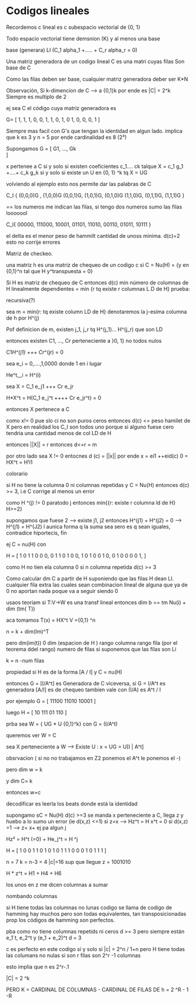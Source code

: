 # Codigos lineales

Recordemos c lineal es c subespacio vectorial de {0, 1}

Todo espacio vectorial tiene demsnion (K) y al menos una base


base   (generara)
        LI (C_1 alpha_1 +..... + C_r alpha_r = 0)


Una matriz generadora de un codigo lineal C es una matri cuyas filas Son base de C

Como las filas deben ser base, cualquier matriz generadora deber ser K*N

Observación, Si k-dimencion de C --> a {0,1}k  por ende es |C| = 2^k
Siempre es multiplo de 2

ej sea C el código cuya matriz generadora es 

G= [
    1, 1, 1, 0, 0,
    1, 1, 0, 1, 0
    1, 0, 0, 0, 1
]

Siempre mas facil con G's que tengan la identidad en algun lado.
implica que k es 3 y n = 5
por ende cardinalidad es 8 (2³)

Supongamos G = [
    G1,
    ...,
    Gk    
]

x pertenee a C si y solo si existen coeficientes c_1.... ck talque
X = c_1 g_1 +....+ c_k g_k si y solo si existe un U en {0, 1} ^k tq X = UG


volviendo al ejemplo esto nos permite dar las palabras de C


C_I {
(0,0,0)G , (1,0,0)G
(0,0,1)G, (1,0,1)G,
(0,1,0)G (1,1,0)G,
(0,1,1)G, (1,1,1)G
}


==
los numeros me indican las filas, si tengo dos numeros sumo las filas looooool

C_I{
00000, 111000,
10001, 01101,
11010, 00110,
01011, 10111
}


el delta es el menor peso de hammilt cantidad de unoss minima.
d(c)=2
esto no corrije errores


Matriz de checkeo.

una matriz h es una matriz de chequeo de un codigo c 
si C = Nu(H) = {y en {0,1}^n tal que H y^transpuesta = 0}


Si H es matriz de chequeo de C entonces
d(c) min número de columnas de H linealmente dependientes
= min {r tq existe r columnas L.D de H}
prueba:

recursiva(?)

sea m = min{r: tq existe column LD de H}
denotaremos la j-esima columna de h por H^(j)

Pof definicion de m, existen j_1, j_r tq H^(j_1)... H^(j_r) que son LD

entonces existen C1, ..., Cr perteneciente a }0, 1}
no  todos nulos 

C1*H^(j1) +++ Cr*^(jr) = 0

sea e_i = 0,....,1,0000
donde 1 en i lugar



He^t__i = H^(i)



sea X = C_1 e_j1 +++ Cr e_jr

H*X^t = H(C_1 e_j^t ++++ Cr e_jr^t)
= 0

entonces X pertenece a C

como x!= 0 pue slo ci no son puros ceros
entonces d(c) <= peso hamilet de X
pero en realidad los C_I son todos uno
porque si alguno fuese cero tendria una cantidad menos de col LD de H

 entonces ||X|| = r  entonces d<=r = m

 por otro lado sea X != 0 entocnes d (c) = ||x||
 por ende x = ei1 ++eid(c)
 0 = HX^t = H⁽i1

 colorario

 si H no tiene la columna 0 ni columnas repetidas y C = Nu(H) entonces d(c) >= 3, i.e C corrige al menos un error

 como H ^(j) != 0 paratodo j
 entonces min{{r: existe r columna ld de H} H>=2}

 supongamos que fuese 2 --> existe j1, j2 entonces H^(j1) + H^(j2) = 0
 --> H^(j1) = H^(J2) l aunica forma q la suma sea sero es q sean iguales, contradice hiportecis, fín


 ej C = nu(H) con 

 H = [
    1 0 1 1 0 0 0,
    0 1 1 0 1 0 0,
    1 0 1 0 0 1 0,
    0 1 0 0 0 0 1,
 ]

 como H no tien ela columna 0 si n columna repetida d(c) >= 3


 Como calcular dm C a partir de H
 suponiendo que las filas H dean LI.
 cualquier fila extra las cuales sean combinacion lineal de alguna que ya de 0 no aportan nada poque va a seguir siendo 0

usaos teoriam si T:V->W es una transf lineal
entonces
dim  b == tm Nu(i) + dim (tm( T))

aca tomamos T(x) = HX^t 
V ={0,1} ^n  

n = k + dim(Im)^T


pero dm(im(t))  0 dim (espacion de H )
rango columna
 rango fila (por el teorema ddel rango)
 numero  de filas si suponemos que las filas  son Li

k = n -num filas


propiedad si H es de la forma [A / I] y C = nu(H)

entonces G = [I/A^t] es Generadora de C viceversa, si G = I/A^t es generadora [A/I] es de chequeo tambien vale con (I/A) es A^t / I


por ejemplo G = [
    11100
    11010
    10001
]

luego H = [
    10 111
    01 110
]


prba sea W = { UG * U {0,1}^k} con G = (I/A^t)


queremos ver W = C

sea X perteneciente a W --> Existe U : x = UG = U[I | A^t]


obsrvacion ( si no no trabajamos en Z2 ponemos el A^t le ponemos el -)


pero dim w = k

y dim C= k 

entonces w=c

decodificar es leerla los beats donde está la identidad


supongamo sC = Nu(H) d(c) >=3 se manda x perteneciente a C, llega z
y huebo a lo sumo un error (ie d(x,z) <=1)
si z=x --> Hz^t = H x^t = 0
si d(x,z) =1 --> z= x+ ej pa algun j

Hz² = H^t (=0) + He_j^t = H ^j

H = [
    1 0 0 1 1 0 1
    0 1 0 1 1 1 0
    0 0 1 0 1 1 1
]


n = 7
k = n-3 = 4
|c|=16
sup que llegue z = 1001010

H * z^t = H1 + H4 + H6

los unos en z me dicen columnas a sumar





nombando columnas


si H tiene todas las columnas no lunas codigo se llama de codigo de hamming
hay muchos pero son todas equivalentes, tan transposicionadas
prop los códigos de hamming  son perfectos.

pba como no tiene columnas repetids ni ceros d >= 3
pero siempre están e_1`t, e_2^t y (e_1 + e_2)^t d = 3

c es perfecto en este codigo si y solo si
|c| = 2^n / 1+n
pero H tiene todas las columans no nulas si son r filas son 2^r -1 columnas 

esto implia que n es 2^r-.1 

|C| = 2 ^k

PERO K = CARDINAL DE COLUMNAS - CARDINAL DE FILAS DE h
= 2 ^R - 1 -R

